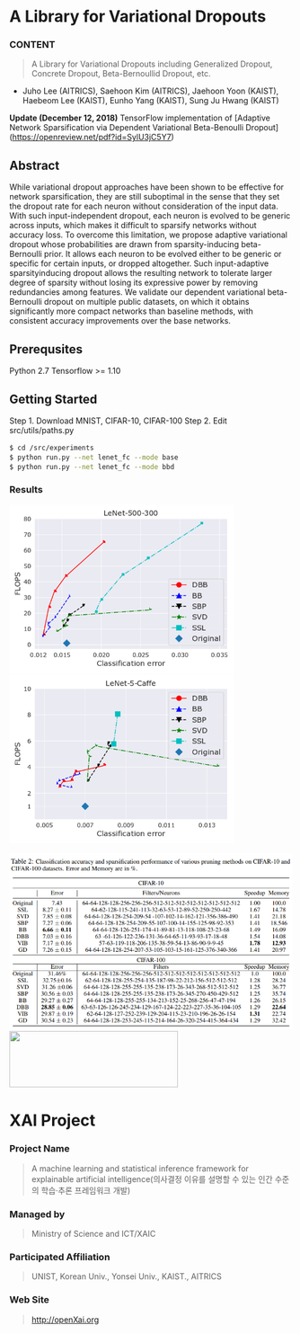 # A Library for Variational Dropouts

### **CONTENT**
> A Library for Variational Dropouts including Generalized Dropout, Concrete Dropout,
> Beta-Bernoullid Dropout, etc.

+ Juho Lee (AITRICS), Saehoon Kim (AITRICS), Jaehoon Yoon (KAIST), Haebeom Lee (KAIST), Eunho Yang (KAIST), Sung Ju Hwang (KAIST)

<b> Update (December 12, 2018)</b> TensorFlow implementation of
[Adaptive Network Sparsification via Dependent Variational Beta-Benoulli Dropout]
(https://openreview.net/pdf?id=SylU3jC5Y7)

## Abstract

While variational dropout approaches have been shown to be effective for network
sparsification, they are still suboptimal in the sense that they set the dropout rate for
each neuron without consideration of the input data. With such input-independent
dropout, each neuron is evolved to be generic across inputs, which makes it difficult
to sparsify networks without accuracy loss. To overcome this limitation, we propose
adaptive variational dropout whose probabilities are drawn from sparsity-inducing
beta-Bernoulli prior. It allows each neuron to be evolved either to be generic or
specific for certain inputs, or dropped altogether. Such input-adaptive sparsityinducing
dropout allows the resulting network to tolerate larger degree of sparsity
without losing its expressive power by removing redundancies among features.
We validate our dependent variational beta-Bernoulli dropout on multiple public
datasets, on which it obtains significantly more compact networks than baseline
methods, with consistent accuracy improvements over the base networks.

## Prerequsites
Python 2.7
Tensorflow >= 1.10

## Getting Started

Step 1. Download MNIST, CIFAR-10, CIFAR-100
Step 2. Edit src/utils/paths.py

```bash
$ cd /src/experiments
$ python run.py --net lenet_fc --mode base
$ python run.py --net lenet_fc --mode bbd
```

### Results
<p float="left">
  <img src="figures/lenet_fc.png" width="400" />
  <img src="figures/lenet_conv.png" width="400" />
</p>
<img src="figures/vgg-like.png" width="800" />

<img src="http://xai.unist.ac.kr/static/img/logos/XAIC_logo.png" width="300" height="100">

# XAI Project

### **Project Name**
> A machine learning and statistical inference framework for explainable artificial intelligence(의사결정 이유를 설명할 수 있는 인간 수준의 학습·추론 프레임워크 개발)
### **Managed by**
> Ministry of Science and ICT/XAIC
### **Participated Affiliation**
> UNIST, Korean Univ., Yonsei Univ., KAIST., AITRICS
### **Web Site**
> <http://openXai.org>
